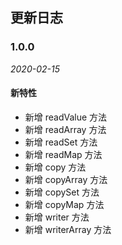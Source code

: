 ## 更新日志

### 1.0.0

_2020-02-15_

#### 新特性

- 新增 readValue 方法
- 新增 readArray 方法
- 新增 readSet 方法
- 新增 readMap 方法
- 新增 copy 方法
- 新增 copyArray 方法
- 新增 copySet 方法
- 新增 copyMap 方法
- 新增 writer 方法
- 新增 writerArray 方法

